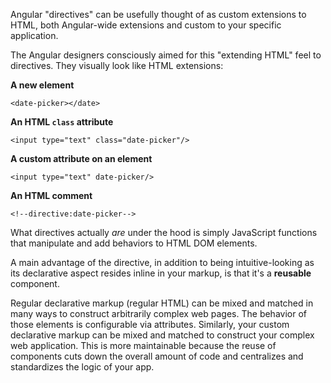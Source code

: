 
Angular "directives" can be usefully thought of as custom extensions to HTML, both Angular-wide extensions and custom to your specific application.

The Angular designers consciously aimed for this "extending HTML" feel to directives. They visually look like HTML extensions:

**A new element**

```
<date-picker></date>
```

**An HTML `class` attribute**

```
<input type="text" class="date-picker"/>
```

**A custom attribute on an element**

```
<input type="text" date-picker/>
```

**An HTML comment**

```
<!--directive:date-picker-->
```

What directives actually _are_ under the hood is simply JavaScript functions that manipulate and add behaviors to HTML DOM elements. 

A main advantage of the directive, in addition to being intuitive-looking as its declarative aspect resides inline in your markup, is that it's a **reusable** component. 

Regular declarative markup (regular HTML) can be mixed and matched in many ways to construct arbitrarily complex web pages. The behavior of those elements is configurable via attributes. Similarly, your custom declarative markup can be mixed and matched to construct your complex web application. This is more maintainable because the reuse of components cuts down the overall amount of code and centralizes and standardizes the logic of your app.
